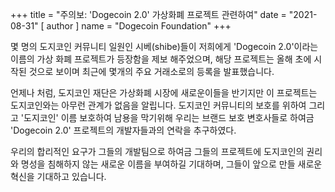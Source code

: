 
+++
title = "주의보: 'Dogecoin 2.0' 가상화폐 프로젝트 관련하여"
date = "2021-08-31"
[ author ]
  name = "Dogecoin Foundation"
+++

몇 명의 도지코인 커뮤니티 일원인 시베(shibe)들이 저희에게  'Dogecoin 2.0'이라는 이름의 가상 화폐 프로젝트가 등장함을
제보 해주었으며, 해당 프로젝트는 올해 초에 시작된 것으로 보이며 최근에 몇개의 주요 거래소로의 등록을 발표했습니다.

언제나 처럼, 도지코인 재단은 가상화폐 시장에 새로운이들을 반기지만 이 프로젝트는 도지코인와는 
아무런 관계가 없음을 알립니다.  도지코인 커뮤니티의 보호를 위하여 그리고 '도지코인' 이름 보호하여 
남용을 막기위해 우리는 브랜드 보호 변호사들로 하여금 'Dogecoin 2.0' 프로젝트의 개발자들과의 연락을 
추구하였다. 

우리의 합리적인 요구가 그들의 개발팀으로 하여금 그들의 프로젝트에 도지코인의 권리와 명성을 침해하지 않는 
새로운 이름을 부여하길 기대하며, 그들이 앞으로 만들 새로운 혁신을 기대하고 있습니다.
